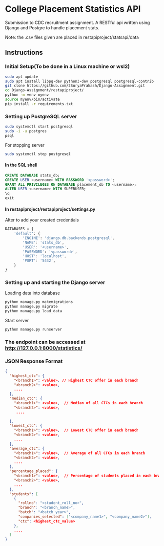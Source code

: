 # College Placement Statistics API
Submission to CDC recruitment assignment. A RESTful api written using Django and Postgre to handle placement stats.

Note: the .csv files given are placed in restapiproject/statsapi/data
## Instructions
### Initial Setup(To be done in a Linux machine or wsl2)
 ```bash 
sudo apt update
sudo apt install libpq-dev python3-dev postgresql postgresql-contrib
git clone https://github.com/2SuryaPrakash/Django-Assignment.git
cd Django-Assignment/restapiproject/
python -m venv myenv
source myenv/bin/activate
pip install -r requirements.txt
```
### Setting up PostgreSQL server
```bash
sudo systemctl start postgresql
sudo -i -u postgres
psql
 ```
 For stopping server
 ```bash
sudo systemctl stop postgresql
 ```
 #### In the SQL shell
 ```sql
 CREATE DATABASE stats_db;
 CREATE USER <username> WITH PASSWORD '<password>';
GRANT ALL PRIVILEGES ON DATABASE placement_db TO <username>;
ALTER USER <username> WITH SUPERUSER;
\q
exit
 ```
#### In restapiproject/restapiproject/settings.py
Alter to add your created credentials
```python 
DATABASES = {
    'default': {
        'ENGINE': 'django.db.backends.postgresql',
        'NAME': 'stats_db',  
        'USER': '<username>',  
        'PASSWORD': '<password>',  
        'HOST': 'localhost', 
        'PORT': '5432', 
    }
}
```
### Setting up and starting the Django server
Loading data into database
```bash
python manage.py makemigrations
python manage.py migrate
python manage.py load_data
 ```
 Start server
 ```bash
 python manage.py runserver
 ```
 ### The endpoint can be accessed at http://127.0.0.1:8000/statistics/
### JSON Response Format
```json
{
  "highest_ctc": {
    "<branch1>": <value>, // Highest CTC offer in each branch
    "<branch2>": <value>,
    ....
  },
  "median_ctc": {
    "<branch1>": <value>,  // Median of all CTCs in each branch
    "<branch2>": <value>,
     ....
    
  },
  "lowest_ctc": {
    "<branch1>": <value>,  // Lowest CTC offer in each branch
    "<branch2>": <value>,
    ....
  },
  "average_ctc": {
    "<branch1>": <value>,  // Average of all CTCs in each branch
    "<branch2>": <value>,
    ....
  },
  "percentage_placed": {
    "<branch1>": <value>,  // Percentage of students placed in each branch
    "<branch2>": <value>,
    ....
  },
  "students": [
    {
      "rollno": "<student_roll_no>",
      "branch": "<branch_name>",
      "batch": "<batch_year>",
      "companies_selected": ["<company_name1>", "<company_name2>"],
      "ctc": <highest_ctc_value>
    },
    ....
  ]
}
```

